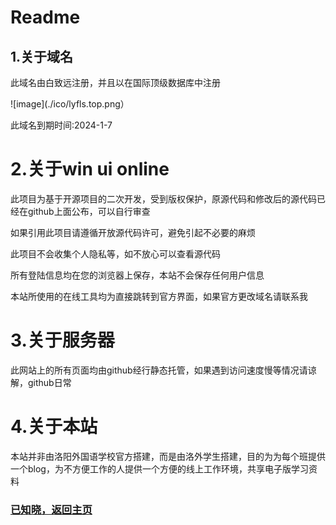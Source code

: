 # Readme
## 1.关于域名
此域名由白致远注册，并且以在国际顶级数据库中注册


![image](./ico/lyfls.top.png）

此域名到期时间:2024-1-7
# 2.关于win ui online
此项目为基于开源项目的二次开发，受到版权保护，原源代码和修改后的源代码已经在github上面公布，可以自行审查

如果引用此项目请遵循开放源代码许可，避免引起不必要的麻烦

此项目不会收集个人隐私等，如不放心可以查看源代码

所有登陆信息均在您的浏览器上保存，本站不会保存任何用户信息

本站所使用的在线工具均为直接跳转到官方界面，如果官方更改域名请联系我

# 3.关于服务器
此网站上的所有页面均由github经行静态托管，如果遇到访问速度慢等情况请谅解，github日常

# 4.关于本站
本站并非由洛阳外国语学校官方搭建，而是由洛外学生搭建，目的为为每个班提供一个blog，为不方便工作的人提供一个方便的线上工作环境，共享电子版学习资料
### [已知晓，返回主页](https://lyfls.top)
